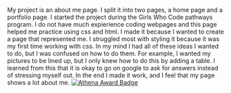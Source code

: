 My project is an about me page. I split it into two pages, a home page and a portfolio page. I started the project during the Girls Who Code pathways program. I do not have much expierience coding webpages and this page helped me practice using css and html. I made it because I wanted to create a page that represented me. I struggled most with styling it because it was my first time working with css. In my mind I had all of these ideas I wanted to do, but I was confused on how to do them. For example, I wanted my pictures to be lined up, but I only knew how to do this by adding a table. I learned from this that it is okay to go on google to ask for answers instead of stressing myself out. In the end I made it work, and I feel that my page shows a lot about me.
[![Athena Award Badge](https://img.shields.io/endpoint?url=https%3A%2F%2Faward.athena.hackclub.com%2Fapi%2Fbadge)](https://award.athena.hackclub.com?utm_source=readme)
